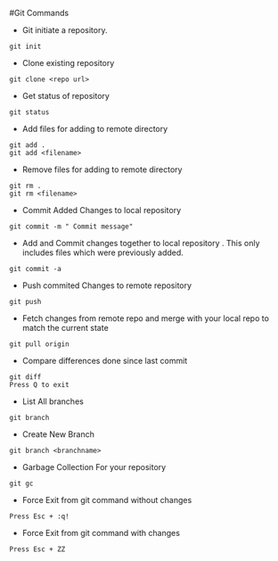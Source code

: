 #Git Commands

* Git initiate a repository.

```
git init
```
* Clone existing repository

```
git clone <repo url>
```
* Get status of repository
```
git status
```
* Add files for adding to remote directory

```
git add .
git add <filename>
```
* Remove files for adding to remote directory

```
git rm .
git rm <filename>
```
* Commit Added Changes to local repository
```
git commit -m " Commit message"
```
* Add and Commit changes together to local repository . This only includes files which were previously added.
```
git commit -a 
```
* Push commited Changes to remote repository
```
git push
```
* Fetch changes from remote repo and merge with your local repo to match the current state

```
git pull origin
```
* Compare differences done since last commit
```
git diff
Press Q to exit 
```
* List All branches
```
git branch
```
* Create New Branch
```
git branch <branchname>
```
* Garbage Collection For your repository
```
git gc
```
* Force Exit from git command without changes
```
Press Esc + :q! 
```
* Force Exit from git command with changes
```
Press Esc + ZZ 
```
